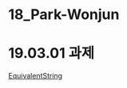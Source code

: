 # 18_Park-Wonjun

# 19.03.01 과제
<a href="https://github.com/Aaaaiiiiiee/AlgorithmPractice/blob/master/19.03.01/EquivalentString.cpp">EquivalentString</a></br>
